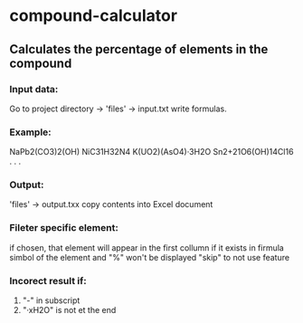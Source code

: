 # compound-calculator
 ## Calculates the percentage of elements in the compound

### Input data:
 Go to project directory -> 'files' -> input.txt write formulas.

### Example:
NaPb2(CO3)2(OH) 
NiC31H32N4 
K(UO2)(AsO4)·3H2O 
Sn2+21O6(OH)14Cl16
.
.
.

### Output:
 'files' -> output.txx
 copy contents into Excel document

### Fileter specific element:
 if chosen, that element will appear in the first collumn if it exists in firmula
 simbol of the element and "%" won't be displayed
 "skip" to not use feature
 
### Incorect result if:
 1. "-" in subscript
 2. "·xH2O" is not et the end
